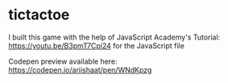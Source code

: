 # tictactoe

I built this game with the help of JavaScript Academy's Tutorial: https://youtu.be/B3pmT7Cpi24 for the JavaScript file

Codepen preview available here: https://codepen.io/ariishaat/pen/WNdKpzg
